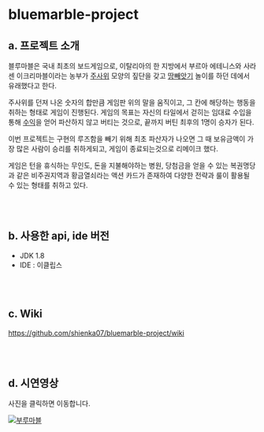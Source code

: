 # bluemarble-project
## a. 프로젝트 소개

블루마블은 국내 최초의 보드게임으로, 이탈리아의 한 지방에서 부르아 에테니스와 사라센 이크리마블이라는 농부가 [주사위](https://terms.naver.com/entry.nhn?docId=1164688&ref=y) 모양의 짚단을 갖고 [땅빼앗기](https://terms.naver.com/entry.nhn?docId=1086387&ref=y) 놀이를 하던 데에서 유래했다고 한다.

주사위를 던져 나온 숫자의 합만큼 게임판 위의 말을 움직이고, 그 칸에 해당하는 행동을 취하는 형태로 게임이 진행된다. 게임의 목표는 자신의 타일에서 걷히는 임대료 수입을 통해 [수익](https://terms.naver.com/entry.nhn?docId=1115709&ref=y)을 얻어 파산하지 않고 버티는 것으로,  끝까지 버틴 최후의 1명이 승자가 된다.



이번 프로젝트는 구현의 루즈함을 빼기 위해 최초 파산자가 나오면 그 때 보유금액이 가장 많은 사람이 승리를 취하게되고, 게임이 종료되는것으로 리메이크 했다. 

게임은 턴을 휴식하는 무인도, 돈을 지불해야하는 병원, 당첨금을 얻을 수 있는 복권명당과 같은 비주권지역과 황금열쇠라는 액션 카드가 존재하여 다양한 전략과 룰이 활용될 수 있는 형태를 취하고 있다. 

<br/><br/>


## b. 사용한 api, ide 버전 

- JDK 1.8
- IDE : 이클립스

<br/><br/>

## c. Wiki

https://github.com/shienka07/bluemarble-project/wiki

<br/><br/>
## d. 시연영상
사진을 클릭하면 이동합니다.

[![부루마블](https://user-images.githubusercontent.com/81146632/156891731-c494ed80-ce5b-4f79-8dd1-59878faad3b9.jpg)](https://youtu.be/YMM2_Acdtwc)	

